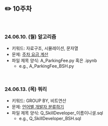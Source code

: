 ## ✏️ 10주차

</br>

### 24.06.10. (월) 알고리즘
- 키워드: 자료구조, 시뮬레이션, 문자열
- 문제: [주차 요금 계산](https://school.programmers.co.kr/learn/courses/30/lessons/92341)
- 파일 제목 양식: A_ParkingFee.py 혹은 .ipynb
  - e.g., A_ParkingFee_BSH.py


</br>

### 24.06.13. (목) 쿼리
- 키워드: GROUP BY, 비트연산
- 문제: [언어별 개발자 분류하기](https://school.programmers.co.kr/learn/courses/30/lessons/276036)
- 파일 제목 양식: Q_SkillDeveloper_이름이니셜.sql
  - e.g., Q_SkillDeveloper_BSH.sql

</br>
